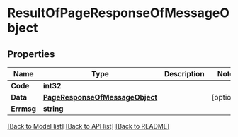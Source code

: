# ResultOfPageResponseOfMessageObject

## Properties

Name | Type | Description | Notes
------------ | ------------- | ------------- | -------------
**Code** | **int32** |  | 
**Data** | [**PageResponseOfMessageObject**](PageResponseOfMessageObject.md) |  | [optional] 
**Errmsg** | **string** |  | 

[[Back to Model list]](../README.md#documentation-for-models) [[Back to API list]](../README.md#documentation-for-api-endpoints) [[Back to README]](../README.md)


